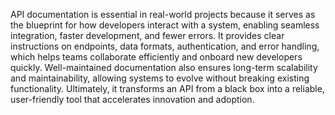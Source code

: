 API documentation is essential in real-world projects because it serves as the blueprint for how developers interact with a system, enabling seamless integration, faster development, and fewer errors. It provides clear instructions on endpoints, data formats, authentication, and error handling, which helps teams collaborate efficiently and onboard new developers quickly. Well-maintained documentation also ensures long-term scalability and maintainability, allowing systems to evolve without breaking existing functionality. Ultimately, it transforms an API from a black box into a reliable, user-friendly tool that accelerates innovation and adoption.